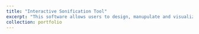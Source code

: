 ```yaml
---
title: "Interactive Sonification Tool"
excerpt: "This software allows users to design, manupulate and visualize data through sonification.  <a href="https://www.youtube.com/watch?v=tMNi9idX3CI"> <img src="https://img.youtube.com/vi/tMNi9idX3CI/0.jpg" alt="YouTube Video"> </a>"
collection: portfolio
---
```



